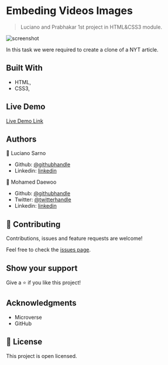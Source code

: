 # Embeding Videos Images

> Luciano and Prabhakar 1st project in HTML&CSS3 module.

![screenshot](./#)

In this task we were required to create a clone of a NYT article.

## Built With

- HTML,
- CSS3,

## Live Demo

[Live Demo Link](#)

## Authors

👤 Luciano Sarno

- Github: [@githubhandle](https://github.com/lucianosarno)
- Linkedin: [linkedin](https://www.linkedin.com/in/luciano-soares-1343431b0/)

👤 Mohamed Daewoo

- Github: [@githubhandle](https://github.com/mohamedawood)
- Twitter: [@twitterhandle](https://twitter.com/Mohamedawood8)
- Linkedin: [linkedin](https://www.linkedin.com/in/mohamedawood/)

## 🤝 Contributing

Contributions, issues and feature requests are welcome!

Feel free to check the [issues page](issues/).

## Show your support

Give a ⭐️ if you like this project!

## Acknowledgments

- Microverse
- GitHub

## 📝 License

This project is open licensed.
